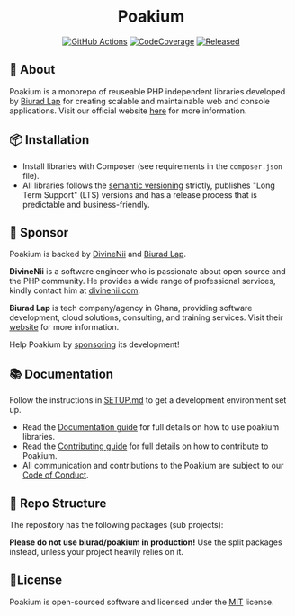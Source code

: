 <h1 align="center">Poakium</h1>

<p align="center">
<a href="https://github.com/biurad/poakium/actions"><img src="https://github.com/biurad/poakium/actions/workflows/ci.yml/badge.svg?branch=master" alt="GitHub Actions"></a>
<a href="https://codecov.io/gh/biurad/poakium"><img src="https://codecov.io/gh/biurad/paokium/branch/5.x/graph/badge.svg" alt="CodeCoverage"></a>
<a href="https://packagist.org/packages/biurad/poakium"><img src="https://img.shields.io/packagist/v/biurad/poakium.svg" alt="Released"></a>
</p>

## 🧱 About

Poakium is a monorepo of reuseable PHP independent libraries developed by [Biurad Lap][1] for creating scalable and maintainable web and console applications. Visit our official website [here][1] for more information.

## 📦 Installation

* Install libraries with Composer (see requirements in the `composer.json` file).
* All libraries follows the [semantic versioning][2] strictly, publishes "Long Term Support" (LTS) versions and has a release process that is predictable and business-friendly.

## 🙌 Sponsor

Poakium is backed by [DivineNii][3] and [Biurad Lap][4].

**DivineNii** is a software engineer who is passionate about open source and the PHP community. He provides a wide range of professional services, kindly contact him at [divinenii.com][3].

**Biurad Lap** is tech company/agency in Ghana, providing software development, cloud solutions, consulting, and training services. Visit their [website][4] for more information.

Help Poakium by [sponsoring][5] its development!


## 📚 Documentation

Follow the instructions in [SETUP.md][6] to get a development environment set up.

* Read the [Documentation guide][7] for full details on how to use poakium libraries.
* Read the [Contributing guide][8] for full details on how to contribute to Poakium.
* All communication and contributions to the Poakium are subject to our [Code of Conduct][9].

## 📂 Repo Structure

The repository has the following packages (sub projects):

**Please do not use biurad/poakium in production!** Use the split packages instead, unless your project heavily relies on it.

## 📜License

Poakium is open-sourced software and licensed under the [MIT][10] license.


[1]: https://biurad.com
[2]: https://semver.org
[3]: https://divinenii.com
[4]: https://biurad.com
[5]: https://biurad.com/sponser
[6]: ./SETUP.md
[7]: https://docs.poakium.com
[8]: ./CONTRIBUTING.md
[9]: ./CODE_OF_CONDUCT.md
[10]: ./LICENSE
